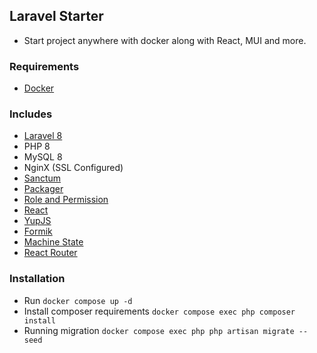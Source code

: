 ## Laravel Starter

- Start project anywhere with docker along with React, MUI and more.


### Requirements

- [Docker](https://www.docker.com/)


### Includes

- [Laravel 8](https://laravel.com/docs/8.x)
- PHP 8
- MySQL 8
- NginX (SSL Configured)
- [Sanctum](https://laravel.com/docs/8.x/sanctum#issuing-api-tokens)
- [Packager](https://github.com/JackieDo/laravel-packager)
- [Role and Permission](https://github.com/Als-Laravel-Packages/Rap)
- [React](https://reactjs.org/)
- [YupJS](https://github.com/jquense/yup)
- [Formik](https://formik.org/)
- [Machine State](https://xstate.js.org/docs/)
- [React Router](https://v5.reactrouter.com/web/guides/quick-start)


### Installation

- Run `docker compose up -d`
- Install composer requirements `docker compose exec php composer install`
- Running migration `docker compose exec php php artisan migrate --seed`


